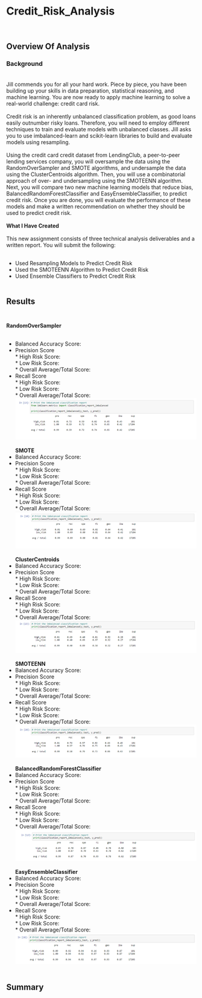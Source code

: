 # Credit_Risk_Analysis<br><br>

## Overview Of Analysis<br>

### Background<br><br>
Jill commends you for all your hard work. Piece by piece, you have been building up your skills in data preparation, statistical reasoning, and machine learning. You are now ready to apply machine learning to solve a real-world challenge: credit card risk.<br><br>
Credit risk is an inherently unbalanced classification problem, as good loans easily outnumber risky loans. Therefore, you will need to employ different techniques to train and evaluate models with unbalanced classes. Jill asks you to use imbalanced-learn and scikit-learn libraries to build and evaluate models using resampling.<br><br>
Using the credit card credit dataset from LendingClub, a peer-to-peer lending services company, you will oversample the data using the RandomOverSampler and SMOTE algorithms, and undersample the data using the ClusterCentroids algorithm. Then, you will use a combinatorial approach of over- and undersampling using the SMOTEENN algorithm. Next, you will compare two new machine learning models that reduce bias, BalancedRandomForestClassifier and EasyEnsembleClassifier, to predict credit risk. Once you are done, you will evaluate the performance of these models and make a written recommendation on whether they should be used to predict credit risk.<br><br>
**What I Have Created**<br><br>
This new assignment consists of three technical analysis deliverables and a written report. You will submit the following:<br><br>
* Used Resampling Models to Predict Credit Risk<br>
* Used the SMOTEENN Algorithm to Predict Credit Risk<br>
* Used Ensemble Classifiers to Predict Credit Risk<br><br>

## Results<br><br>
**RandomOverSampler**<br><br>
* Balanced Accuracy Score:<br>
* Precision Score<br>
      * High Risk Score:<br>
      * Low Risk Score:<br>
      * Overall Average/Total Score:<br>
* Recall Score<br>
      * High Risk Score:<br>
      * Low Risk Score:<br>
      * Overall Average/Total Score:<br>
![Random_Over_Sampler](Resources/Random_Over_Sampler.png)<br><br>
**SMOTE**<br>
* Balanced Accuracy Score:<br>
* Precision Score<br>
      * High Risk Score:<br>
      * Low Risk Score:<br>
      * Overall Average/Total Score:<br>
* Recall Score<br>
      * High Risk Score:<br>
      * Low Risk Score:<br>
      * Overall Average/Total Score:<br>
![SMOTE](Resources/SMOTE.png)<br><br>
**ClusterCentroids**<br>
* Balanced Accuracy Score:<br>
* Precision Score<br>
      * High Risk Score:<br>
      * Low Risk Score:<br>
      * Overall Average/Total Score:<br>
* Recall Score<br>
      * High Risk Score:<br>
      * Low Risk Score:<br>
      * Overall Average/Total Score:<br>
![Cluster_Centroids](Resources/Cluster_Centroids.png)<br><br>
**SMOTEENN**<br>
* Balanced Accuracy Score:<br>
* Precision Score<br>
      * High Risk Score:<br>
      * Low Risk Score:<br>
      * Overall Average/Total Score:<br>
* Recall Score<br>
      * High Risk Score:<br>
      * Low Risk Score:<br>
      * Overall Average/Total Score:<br>
![SMOTEENN](Resources/SMOTEENN.png)<br><br>
**BalancedRandomForestClassifier**<br>
* Balanced Accuracy Score:<br>
* Precision Score<br>
      * High Risk Score:<br>
      * Low Risk Score:<br>
      * Overall Average/Total Score:<br>
* Recall Score<br>
      * High Risk Score:<br>
      * Low Risk Score:<br>
      * Overall Average/Total Score:<br>
![Balanced_Random_Forest_Classifier](Resources/Balanced_Random_Forest_Classifier.png)<br><br>
**EasyEnsembleClassifier**<br>
* Balanced Accuracy Score:<br>
* Precision Score<br>
      * High Risk Score:<br>
      * Low Risk Score:<br>
      * Overall Average/Total Score:<br>
* Recall Score<br>
      * High Risk Score:<br>
      * Low Risk Score:<br>
      * Overall Average/Total Score:<br>
![Easy_Ensemble_Classifier](Resources/Easy_Ensemble_Classifier.png)<br><br>

## Summary<br><br>
